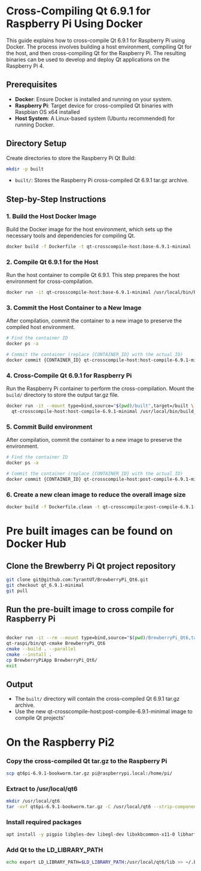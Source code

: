 # Cross-Compiling Qt 6.9.1 for Raspberry Pi Using Docker

This guide explains how to cross-compile Qt 6.9.1 for Raspberry Pi using Docker. The process involves building a host environment, compiling Qt for the host, and then cross-compiling Qt for the Raspberry Pi. The resulting binaries can be used to develop and deploy Qt applications on the Raspberry Pi 4.

## Prerequisites

- **Docker**: Ensure Docker is installed and running on your system.
- **Raspberry Pi**: Target device for cross-compiled Qt binaries with Raspbian OS x64 installed
- **Host System**: A Linux-based system (Ubuntu recommended) for running Docker.

## Directory Setup

Create directories to store the Raspberry Pi Qt Build:
```bash
mkdir -p built
```
- `built/`: Stores the Raspberry Pi cross-compiled Qt 6.9.1 tar.gz archive.

## Step-by-Step Instructions

### 1. Build the Host Docker Image

Build the Docker image for the host environment, which sets up the necessary tools and dependencies for compiling Qt.

```bash
docker build -f Dockerfile -t qt-crosscompile-host:base-6.9.1-minimal .
```

### 2. Compile Qt 6.9.1 for the Host

Run the host container to compile Qt 6.9.1. This step prepares the host environment for cross-compilation.

```bash
docker run -it qt-crosscompile-host:base-6.9.1-minimal /usr/local/bin/build_qt6Host.sh
```

### 3. Commit the Host Container to a New Image

After compilation, commit the container to a new image to preserve the compiled host environment.

```bash
# Find the container ID
docker ps -a

# Commit the container (replace {CONTAINER_ID} with the actual ID)
docker commit {CONTAINER_ID} qt-crosscompile-host:host-compile-6.9.1-minimal
```

### 4. Cross-Compile Qt 6.9.1 for Raspberry Pi

Run the Raspberry Pi container to perform the cross-compilation. Mount the `build/` directory to store the output tar.gz file.

```bash
docker run -it --mount type=bind,source="$(pwd)/built",target=/built \
  qt-crosscompile-host:host-compile-6.9.1-minimal /usr/local/bin/build_qt6Rpi.sh
```

### 5. Commit Build environment

After compilation, commit the container to a new image to preserve the environment.
```bash
# Find the container ID
docker ps -a

# Commit the container (replace {CONTAINER_ID} with the actual ID)
docker commit {CONTAINER_ID} qt-crosscompile-host:post-compile-6.9.1-minimal
```

### 6. Create a new clean image to reduce the overall image size
```bash
docker build -f Dockerfile.clean -t qt-crosscompile:post-compile-6.9.1-minimal-clean .
```

# Pre built images can be found on Docker Hub
## Clone the Brewberry Pi Qt project repository
```bash
git clone git@github.com:TyrantUT/BrewberryPi_Qt6.git
git checkout qt_6.9.1-minimal
git pull
```

## Run the pre-built image to cross compile for Raspberry Pi
```bash

docker run -it --rm --mount type=bind,source="$(pwd)/BrewberryPi_Qt6,target=/build/BrewberryPi_Qt6" tyrantut/qt-crosscompile:post-compile-6.9.1-minimal-clean /bin/bash
qt-raspi/bin/qt-cmake BrewberryPi_Qt6
cmake --build . --parallel
cmake --install .
cp BrewberryPiApp BrewberryPi_Qt6/
exit
```

## Output

- The `built/` directory will contain the cross-compiled Qt 6.9.1 tar.gz archive.
- Use the new qt-crosscompile-host:post-compile-6.9.1-minimal image to compile Qt projects'

# On the Raspberry Pi2

### Copy the cross-compiled Qt tar.gz to the Raspberry Pi
```bash
scp qt6pi-6.9.1-bookworm.tar.gz pi@raspberrypi.local:/home/pi/
```
### Extract to /usr/local/qt6
```bash
mkdir /usr/local/qt6
tar -xvf qt6pi-6.9.1-bookworm.tar.gz -C /usr/local/qt6 --strip-components=1
```

### Install required packages
```bash
apt install -y pigpio libgles-dev libegl-dev libxkbcommon-x11-0 libharfbuzz0b libts0 libmtdev-dev libinput10
```

### Add Qt to the LD_LIBRARY_PATH
```bash
echo export LD_LIBRARY_PATH=$LD_LIBRARY_PATH:/usr/local/qt6/lib >> ~/.bashrc
```
